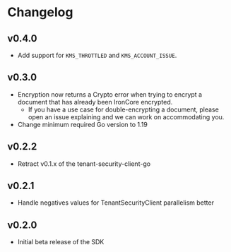 # Changelog

## v0.4.0

- Add support for `KMS_THROTTLED` and `KMS_ACCOUNT_ISSUE`.

## v0.3.0

- Encryption now returns a Crypto error when trying to encrypt a document that has already been IronCore encrypted.
  - If you have a use case for double-encrypting a document, please open an issue explaining and we can work on accommodating you.
- Change minimum required Go version to 1.19

## v0.2.2

- Retract v0.1.x of the tenant-security-client-go

## v0.2.1

- Handle negatives values for TenantSecurityClient parallelism better

## v0.2.0

- Initial beta release of the SDK
